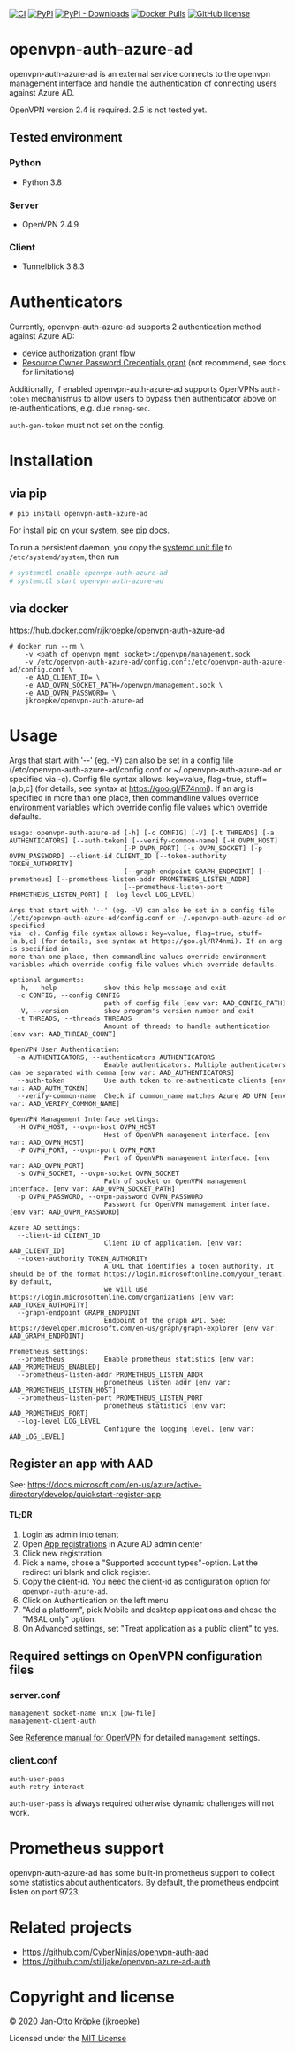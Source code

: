 [![CI](https://github.com/jkroepke/openvpn-auth-azure-ad/workflows/CI/badge.svg)](https://github.com/jkroepke/openvpn-auth-azure-ad/actions?query=workflow%3ACI)
[![PyPI](https://img.shields.io/pypi/v/openvpn-auth-azure-ad)](https://pypi.org/project/openvpn-auth-azure-ad/)
[![PyPI - Downloads](https://img.shields.io/pypi/dm/openvpn-auth-azure-ad)](https://pypi.org/project/openvpn-auth-azure-ad/)
[![Docker Pulls](https://img.shields.io/docker/pulls/jkroepke/openvpn-auth-azure-ad?logo=docker)](https://hub.docker.com/r/jkroepke/openvpn-auth-azure-ad)
[![GitHub license](https://img.shields.io/github/license/jkroepke/openvpn-auth-azure-ad)](https://github.com/jkroepke/openvpn-auth-azure-ad/blob/master/LICENSE.txt)

# openvpn-auth-azure-ad

openvpn-auth-azure-ad is an external service connects to the openvpn management interface and handle the authentication
of connecting users against Azure AD.

OpenVPN version 2.4 is required. 2.5 is not tested yet.

## Tested environment

### Python

- Python 3.8

### Server

- OpenVPN 2.4.9

### Client

- Tunnelblick 3.8.3

# Authenticators

Currently, openvpn-auth-azure-ad supports 2 authentication method against Azure AD:

- [device authorization grant flow](https://docs.microsoft.com/en-us/azure/active-directory/develop/v2-oauth2-device-code)
- [Resource Owner Password Credentials grant](https://docs.microsoft.com/en-us/azure/active-directory/develop/v2-oauth-ropc)
  (not recommend, see docs for limitations)

Additionally, if enabled openvpn-auth-azure-ad supports OpenVPNs `auth-token` mechanismus to allow users to bypass
then authenticator above on re-authentications, e.g. due `reneg-sec`.

`auth-gen-token` must not set on the config.

# Installation

## via pip

```
# pip install openvpn-auth-azure-ad
```

For install pip on your system, see [pip docs](https://pip.pypa.io/en/stable/installing/).

To run a persistent daemon, you copy the [systemd unit file](./contrib/openvpn-auth-azure-ad.service) to `/etc/systemd/system`, then
run

```bash
# systemctl enable openvpn-auth-azure-ad
# systemctl start openvpn-auth-azure-ad
```

## via docker

https://hub.docker.com/r/jkroepke/openvpn-auth-azure-ad

```
# docker run --rm \
    -v <path of openvpn mgmt socket>:/openvpn/management.sock
    -v /etc/openvpn-auth-azure-ad/config.conf:/etc/openvpn-auth-azure-ad/config.conf \
    -e AAD_CLIENT_ID= \
    -e AAD_OVPN_SOCKET_PATH=/openvpn/management.sock \
    -e AAD_OVPN_PASSWORD= \
    jkroepke/openvpn-auth-azure-ad
```

# Usage

Args that start with '--' (eg. -V) can also be set in a config file (/etc/openvpn-auth-azure-ad/config.conf or ~/.openvpn-auth-azure-ad or
specified via -c). Config file syntax allows: key=value, flag=true, stuff=[a,b,c] (for details, see syntax at https://goo.gl/R74nmi). If an arg is
specified in more than one place, then commandline values override environment variables which override config file values which override defaults.

```
usage: openvpn-auth-azure-ad [-h] [-c CONFIG] [-V] [-t THREADS] [-a AUTHENTICATORS] [--auth-token] [--verify-common-name] [-H OVPN_HOST]
                             [-P OVPN_PORT] [-s OVPN_SOCKET] [-p OVPN_PASSWORD] --client-id CLIENT_ID [--token-authority TOKEN_AUTHORITY]
                             [--graph-endpoint GRAPH_ENDPOINT] [--prometheus] [--prometheus-listen-addr PROMETHEUS_LISTEN_ADDR]
                             [--prometheus-listen-port PROMETHEUS_LISTEN_PORT] [--log-level LOG_LEVEL]

Args that start with '--' (eg. -V) can also be set in a config file (/etc/openvpn-auth-azure-ad/config.conf or ~/.openvpn-auth-azure-ad or specified
via -c). Config file syntax allows: key=value, flag=true, stuff=[a,b,c] (for details, see syntax at https://goo.gl/R74nmi). If an arg is specified in
more than one place, then commandline values override environment variables which override config file values which override defaults.

optional arguments:
  -h, --help            show this help message and exit
  -c CONFIG, --config CONFIG
                        path of config file [env var: AAD_CONFIG_PATH]
  -V, --version         show program's version number and exit
  -t THREADS, --threads THREADS
                        Amount of threads to handle authentication [env var: AAD_THREAD_COUNT]

OpenVPN User Authentication:
  -a AUTHENTICATORS, --authenticators AUTHENTICATORS
                        Enable authenticators. Multiple authenticators can be separated with comma [env var: AAD_AUTHENTICATORS]
  --auth-token          Use auth token to re-authenticate clients [env var: AAD_AUTH_TOKEN]
  --verify-common-name  Check if common_name matches Azure AD UPN [env var: AAD_VERIFY_COMMON_NAME]

OpenVPN Management Interface settings:
  -H OVPN_HOST, --ovpn-host OVPN_HOST
                        Host of OpenVPN management interface. [env var: AAD_OVPN_HOST]
  -P OVPN_PORT, --ovpn-port OVPN_PORT
                        Port of OpenVPN management interface. [env var: AAD_OVPN_PORT]
  -s OVPN_SOCKET, --ovpn-socket OVPN_SOCKET
                        Path of socket or OpenVPN management interface. [env var: AAD_OVPN_SOCKET_PATH]
  -p OVPN_PASSWORD, --ovpn-password OVPN_PASSWORD
                        Passwort for OpenVPN management interface. [env var: AAD_OVPN_PASSWORD]

Azure AD settings:
  --client-id CLIENT_ID
                        Client ID of application. [env var: AAD_CLIENT_ID]
  --token-authority TOKEN_AUTHORITY
                        A URL that identifies a token authority. It should be of the format https://login.microsoftonline.com/your_tenant. By default,
                        we will use https://login.microsoftonline.com/organizations [env var: AAD_TOKEN_AUTHORITY]
  --graph-endpoint GRAPH_ENDPOINT
                        Endpoint of the graph API. See: https://developer.microsoft.com/en-us/graph/graph-explorer [env var: AAD_GRAPH_ENDPOINT]

Prometheus settings:
  --prometheus          Enable prometheus statistics [env var: AAD_PROMETHEUS_ENABLED]
  --prometheus-listen-addr PROMETHEUS_LISTEN_ADDR
                        prometheus listen addr [env var: AAD_PROMETHEUS_LISTEN_HOST]
  --prometheus-listen-port PROMETHEUS_LISTEN_PORT
                        prometheus statistics [env var: AAD_PROMETHEUS_PORT]
  --log-level LOG_LEVEL
                        Configure the logging level. [env var: AAD_LOG_LEVEL]
```

## Register an app with AAD

See: https://docs.microsoft.com/en-us/azure/active-directory/develop/quickstart-register-app

#### TL;DR

1. Login as admin into tenant
2. Open [App registrations](https://aad.portal.azure.com/#blade/Microsoft_AAD_IAM/ActiveDirectoryMenuBlade/RegisteredApps) in Azure AD admin center
3. Click new registration
4. Pick a name, chose a "Supported account types"-option. Let the redirect uri blank and click register.
5. Copy the client-id. You need the client-id as configuration option for `openvpn-auth-azure-ad`.
6. Click on Authentication on the left menu
7. "Add a platform", pick Mobile and desktop applications and chose the "MSAL only" option.
8. On Advanced settings, set "Treat application as a public client" to yes.

## Required settings on OpenVPN configuration files

### server.conf

```
management socket-name unix [pw-file]
management-client-auth
```

See [Reference manual for OpenVPN](https://openvpn.net/community-resources/reference-manual-for-openvpn-2-4/)
for detailed `management` settings.

### client.conf

```
auth-user-pass
auth-retry interact
```

`auth-user-pass` is always required otherwise dynamic challenges will not work.

# Prometheus support

openvpn-auth-azure-ad has some built-in prometheus support to collect some statistics about authenticators. By default,
the prometheus endpoint listen on port 9723.

# Related projects

- https://github.com/CyberNinjas/openvpn-auth-aad
- https://github.com/stilljake/openvpn-azure-ad-auth

# Copyright and license

© [2020 Jan-Otto Kröpke (jkroepke)](https://github.com/jkroepke/helm-secrets)

Licensed under the [MIT License](LICENSE.txt)
